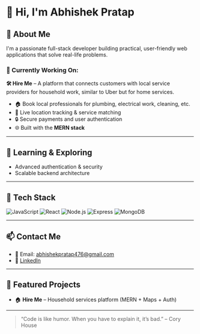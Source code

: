 # 👋 Hi, I'm Abhishek Pratap

## 🚀 About Me
I'm a passionate full-stack developer building practical, user-friendly web applications that solve real-life problems.

### 💼 Currently Working On:
**🛠️ Hire Me** – A platform that connects customers with local service providers for household work, similar to Uber but for home services.

- 🏠 Book local professionals for plumbing, electrical work, cleaning, etc.
- 📍 Live location tracking & service matching
- 🔒 Secure payments and user authentication
- 🌐 Built with the **MERN stack**

---

## 🌱 Learning & Exploring
- Advanced authentication & security
- Scalable backend architecture

---

## 🧰 Tech Stack
![JavaScript](https://img.shields.io/badge/JavaScript-F7DF1E?logo=javascript&logoColor=black)
![React](https://img.shields.io/badge/React-20232A?logo=react&logoColor=61DAFB)
![Node.js](https://img.shields.io/badge/Node.js-43853D?logo=node.js&logoColor=white)
![Express](https://img.shields.io/badge/Express.js-000000?logo=express&logoColor=white)
![MongoDB](https://img.shields.io/badge/MongoDB-4EA94B?logo=mongodb&logoColor=white)

---

## 📫 Contact Me
- 📧 Email: abhishekpratap476@gmail.com
- 🔗 [LinkedIn]((https://www.linkedin.com/in/abhishek-pratap-b4213a34a/))


---

## 📌 Featured Projects
- 🏠 **Hire Me** – Household services platform (MERN + Maps + Auth)

---

> “Code is like humor. When you have to explain it, it’s bad.” – Cory House
